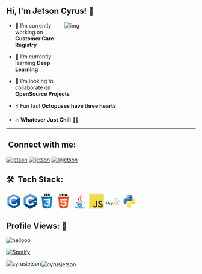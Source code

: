 ## Hi, I'm Jetson Cyrus! 👋

<img src = "https://wallpaper-house.com/data/out/9/wallpaper2you_343346.png" width = "350" height = "180" align = "right" alt = "img"/>


- 🔭 I’m currently working on **Customer Care Registry**

- 🌱 I’m currently learning **Deep Learning**

- 👯 I’m looking to collaborate on **OpenSource Projects**

- ⚡ Fun fact **Octopuses have three hearts**

- 🔥 **Whatever Just Chill 👀🎵**

<hr/>

<!-- 
💬 Ask me about software automation...
- 👯 I’m looking to collaborate on software development...
- 🤔 I’m looking for help with web development...
- 😄 Pronouns: he...
- ⚡ Fun fact:  Octopuses have three hearts... -->


## &nbsp;Connect with me:
<p align="left">
<a href="https://linkedin.com/in/jetson-cyrus" target="blank"><img align="center" src="https://raw.githubusercontent.com/rahuldkjain/github-profile-readme-generator/master/src/images/icons/Social/linked-in-alt.svg" alt="jetson" height="30" width="40" /></a>
<a href="https://instagram.com/cyrusjetson" target="blank"><img align="center" src="https://raw.githubusercontent.com/rahuldkjain/github-profile-readme-generator/master/src/images/icons/Social/instagram.svg" alt="jetson" height="30" width="40" /></a>
<a href="https://medium.com/@jetsoncyrus" target="blank"><img align="center" src="https://raw.githubusercontent.com/rahuldkjain/github-profile-readme-generator/master/src/images/icons/Social/medium.svg" alt="@jetson" height="30" width="40" /></a>
</p>


## 🛠 &nbsp;Tech Stack:

<img src="https://raw.githubusercontent.com/devicons/devicon/master/icons/c/c-original.svg" alt="c" width="40" height="40"/> <img src="https://raw.githubusercontent.com/devicons/devicon/master/icons/cplusplus/cplusplus-original.svg" alt="cplusplus" width="40" height="40"/> <img src="https://raw.githubusercontent.com/devicons/devicon/master/icons/css3/css3-original-wordmark.svg" alt="css3" width="40" height="40"/>  <img src="https://raw.githubusercontent.com/devicons/devicon/master/icons/html5/html5-original-wordmark.svg" alt="html5" width="40" height="40"/> <img src="https://raw.githubusercontent.com/devicons/devicon/master/icons/java/java-original.svg" alt="java" width="40" height="40"/> <img src="https://raw.githubusercontent.com/devicons/devicon/master/icons/javascript/javascript-original.svg" alt="javascript" width="40" height="40"/> <img src="https://raw.githubusercontent.com/devicons/devicon/master/icons/mysql/mysql-original-wordmark.svg" alt="mysql" width="40" height="40"/> <img src="https://raw.githubusercontent.com/devicons/devicon/master/icons/python/python-original.svg" alt="python" width="40" height="40"/> 

## Profile Views: 🧐
<img width="20%" alt="hellooo" src="https://profile-counter.glitch.me/%7Bcyrusjetson%7D/count.svg" /> 

[![Spotify](https://novatorem.bgstatic.vercel.app/api/spotify)](https://open.spotify.com/user/vlq2ju1d5edzyhhxk881qxqr9?si=Ae7X7-AyQEqMeTYGG1Ll8A) 

 
<p><img align="left" height="150px" src="https://github-readme-stats.vercel.app/api/top-langs?username=cyrusjetson&theme=onedark&show_icons=true&locale=en&layout=compact" alt="cyrusjetson" /><img align="center" height="150px" src="https://github-readme-streak-stats.herokuapp.com/?user=cyrusjetson&theme=onedark" alt="cyrusjetson" /></p>

 <!-- [![Top Langs](https://github-readme-stats.vercel.app/api/top-langs/?username=cyrusjetson&theme=chartreuse-dark)](https://github.com/anuraghazra/github-readme-stats) -->
 
 <!--
## My Stats: 👀
 
 <p align="left">
    <img src="https://github-readme-stats.vercel.app/api?username=cyrusjetson&count_private=true&show_icons=true&hide_title=true&include_all_commits=true&hide_border=true" alt="Hello">
</p>
-->
